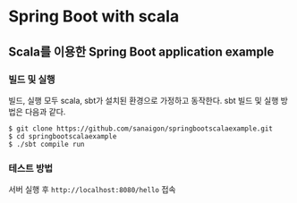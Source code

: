 # Spring Boot with scala

## Scala를 이용한 Spring Boot application example 

### 빌드 및 실행 
빌드, 실행 모두 scala, sbt가 설치된 환경으로 가정하고 동작한다. 
sbt 빌드 및 실행 방법은 다음과 같다.  

```
$ git clone https://github.com/sanaigon/springbootscalaexample.git
$ cd springbootscalaexample
$ ./sbt compile run
```

### 테스트 방법 
서버 실행 후 `http://localhost:8080/hello` 접속 
